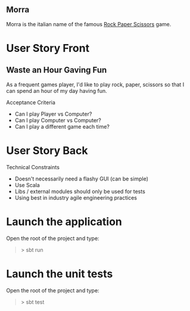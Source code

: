 ## Morra

Morra is the italian name of the famous [Rock Paper Scissors](http://en.wikipedia.org/wiki/Rock-paper-scissors) game.



# User Story Front

## Waste an Hour Gaving Fun

As a frequent games player, I'd like to play rock, paper, scissors so that I can spend an hour of my day having fun.

Acceptance Criteria

  - Can I play Player vs Computer?
  - Can I play Computer vs Computer?
  - Can I play a different game each time?

# User Story Back
Technical Constraints

  - Doesn't necessarily need a flashy GUI (can be simple)                                
  - Use Scala                                       
  - Libs / external modules should only be used for tests                                      
  - Using best in industry agile engineering practices  

# Launch the application
Open the root of the project and type: 
>\> sbt run

# Launch the unit tests
Open the root of the project and type: 
>\> sbt test





